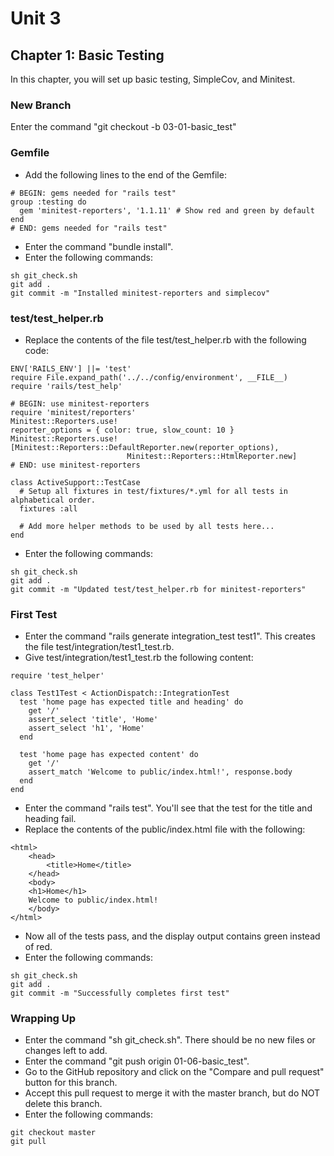 # Unit 3
## Chapter 1: Basic Testing
In this chapter, you will set up basic testing, SimpleCov, and Minitest.

### New Branch
Enter the command "git checkout -b 03-01-basic_test"

### Gemfile
*  Add the following lines to the end of the Gemfile:
```
# BEGIN: gems needed for "rails test"
group :testing do
  gem 'minitest-reporters', '1.1.11' # Show red and green by default
end
# END: gems needed for "rails test"
```
* Enter the command "bundle install".
* Enter the following commands:
```
sh git_check.sh
git add .
git commit -m "Installed minitest-reporters and simplecov"
```
### test/test_helper.rb
*  Replace the contents of the file test/test_helper.rb with the following code:
```
ENV['RAILS_ENV'] ||= 'test'
require File.expand_path('../../config/environment', __FILE__)
require 'rails/test_help'

# BEGIN: use minitest-reporters
require 'minitest/reporters'
Minitest::Reporters.use!
reporter_options = { color: true, slow_count: 10 }
Minitest::Reporters.use! [Minitest::Reporters::DefaultReporter.new(reporter_options),
                          Minitest::Reporters::HtmlReporter.new]
# END: use minitest-reporters

class ActiveSupport::TestCase
  # Setup all fixtures in test/fixtures/*.yml for all tests in alphabetical order.
  fixtures :all

  # Add more helper methods to be used by all tests here...
end
```

* Enter the following commands:
```
sh git_check.sh
git add .
git commit -m "Updated test/test_helper.rb for minitest-reporters"
```

### First Test
* Enter the command "rails generate integration_test test1".  This creates the file test/integration/test1_test.rb.
* Give test/integration/test1_test.rb the following content:
```
require 'test_helper'

class Test1Test < ActionDispatch::IntegrationTest
  test 'home page has expected title and heading' do
    get '/'
    assert_select 'title', 'Home'
    assert_select 'h1', 'Home'
  end

  test 'home page has expected content' do
    get '/'
    assert_match 'Welcome to public/index.html!', response.body
  end
end
```
* Enter the command "rails test".  You'll see that the test for the title and heading fail.
* Replace the contents of the public/index.html file with the following:
```
<html>
    <head>
        <title>Home</title>
    </head>
    <body>
	<h1>Home</h1>	
    Welcome to public/index.html!
    </body>
</html>
```
* Now all of the tests pass, and the display output contains green instead of red.
* Enter the following commands:
```
sh git_check.sh
git add .
git commit -m "Successfully completes first test"
```

### Wrapping Up
* Enter the command "sh git_check.sh". There should be no new files or changes left to add.
* Enter the command "git push origin 01-06-basic_test".
* Go to the GitHub repository and click on the "Compare and pull request" button for this branch.
* Accept this pull request to merge it with the master branch, but do NOT delete this branch.
* Enter the following commands:
```
git checkout master
git pull
```
